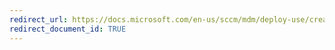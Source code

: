 ```yaml
---
redirect_url: https://docs.microsoft.com/en-us/sccm/mdm/deploy-use/creating-ios-applications
redirect_document_id: TRUE
---
```

